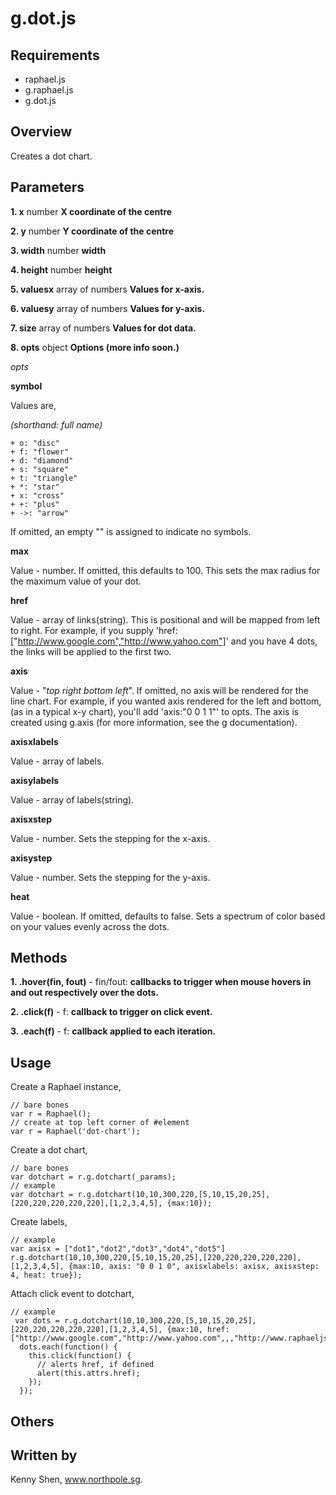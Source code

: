# g.dot.js #

## Requirements ##

 + raphael.js
 + g.raphael.js
 + g.dot.js
 
## Overview ##

Creates a dot chart.

## Parameters ##

**1. x** number **X coordinate of the centre**

**2. y** number **Y coordinate of the centre**

**3. width** number **width**

**4. height** number **height**

**5. valuesx** array of numbers **Values for x-axis.**

**6. valuesy** array of numbers **Values for y-axis.**

**7. size** array of numbers **Values for dot data.**

**8. opts** object **Options (more info soon.)**

_opts_

**symbol**

Values are,

_(shorthand: full name)_

    + o: "disc"
    + f: "flower"
    + d: "diamond"
    + s: "square"
    + t: "triangle"
    + *: "star"
    + x: "cross"
    + +: "plus"
    + ->: "arrow"

If omitted, an empty "" is assigned to indicate no symbols.

**max**

Value - number. If omitted, this defaults to 100. This sets the max radius for the maximum value of your dot.

**href**

Value - array of links(string). This is positional and will be mapped from left to right. For example, if you supply 'href:["http://www.google.com","http://www.yahoo.com"]' and you have 4 dots, the links will be applied to the first two.

**axis**

Value - "_top_ _right_ _bottom_ _left_". If omitted, no axis will be rendered for the line chart. For example, if you wanted axis rendered for the left and bottom, (as in a typical x-y chart), you'll add 'axis:"0 0 1 1"' to opts. The axis is created using g.axis (for more information, see the g documentation).

**axisxlabels**

Value - array of labels.

**axisylabels**

Value - array of labels(string).

**axisxstep**

Value - number. Sets the stepping for the x-axis.

**axisystep**

Value - number. Sets the stepping for the y-axis.

**heat**

Value - boolean. If omitted, defaults to false. Sets a spectrum of color based on your values evenly across the dots.

## Methods ##

**1. .hover(fin, fout)** - fin/fout: **callbacks to trigger when mouse hovers in and out respectively over the dots.**

**2. .click(f)** - f: **callback to trigger on click event.**

**3. .each(f)** - f: **callback applied to each iteration.**

## Usage ##

Create a Raphael instance, 


    // bare bones
    var r = Raphael();
    // create at top left corner of #element
    var r = Raphael('dot-chart');
    
    
Create a dot chart,


    // bare bones
    var dotchart = r.g.dotchart(_params);
    // example
    var dotchart = r.g.dotchart(10,10,300,220,[5,10,15,20,25],[220,220,220,220,220],[1,2,3,4,5], {max:10});
    
    
Create labels,


    // example
    var axisx = ["dot1","dot2","dot3","dot4","dot5"]
    r.g.dotchart(10,10,300,220,[5,10,15,20,25],[220,220,220,220,220],[1,2,3,4,5], {max:10, axis: "0 0 1 0", axisxlabels: axisx, axisxstep: 4, heat: true});

    
Attach click event to dotchart,


    // example
     var dots = r.g.dotchart(10,10,300,220,[5,10,15,20,25],[220,220,220,220,220],[1,2,3,4,5], {max:10, href: ["http://www.google.com","http://www.yahoo.com",,,"http://www.raphaeljs.com"]});
      dots.each(function() {
        this.click(function() {
          // alerts href, if defined
          alert(this.attrs.href);
        });
      });
    
## Others ##

## Written by ##

Kenny Shen, www.northpole.sg.